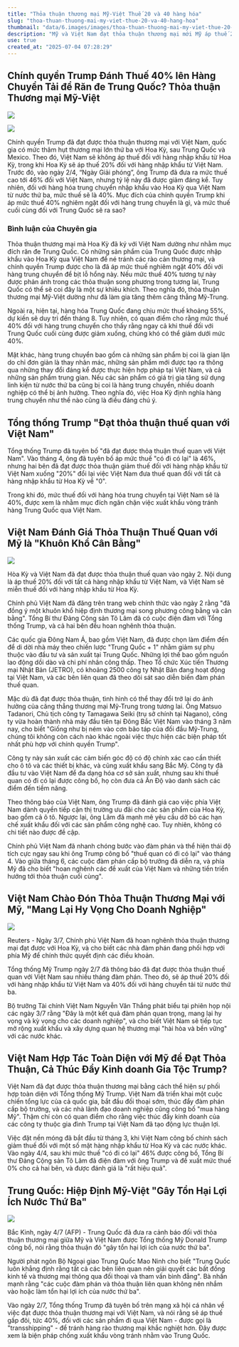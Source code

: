 ```yaml
---
title: "Thỏa thuận thương mại Mỹ-Việt Thuế 20 và 40 hàng hóa"
slug: "thoa-thuan-thuong-mai-my-viet-thue-20-va-40-hang-hoa"
thumbnail: "data/6.images/images/thoa-thuan-thuong-mai-my-viet-thue-20-va-40-hang-hoa.webp"
description: "Mỹ và Việt Nam đạt thỏa thuận thương mại mới Mỹ áp thuế 20 lên hàng Việt Nam, 40 lên hàng chuyển tải nhằm chống lách thuế từ Trung Quốc."
use: true
created_at: "2025-07-04 07:28:29"
---
```


## Chính quyền Trump Đánh Thuế 40% lên Hàng Chuyển Tải để Răn đe Trung Quốc? Thỏa thuận Thương mại Mỹ-Việt

![](/images/uUzvQ3lML_bkIqyakc1vFlHZ-lVjSCI3npXVYKE5vkgK0hRmLwT_-ubgwki4aCOCeb4nMkzJ-mYtz0yB1APFwwZ9nFudso2w77ZZAWsjXgaURKh7pLQOTCCGvikLrJ_olZ1Hx22ivth-A9H1Z-x4SL8yraNr86haMuSVrZpBS-xiUFCmEl2Qc4M3gxi49TKU.webp)

![](/images/title-1751567628122.webp)

Chính quyền Trump đã đạt được thỏa thuận thương mại với Việt Nam, quốc gia có mức thâm hụt thương mại lớn thứ ba với Hoa Kỳ, sau Trung Quốc và Mexico. Theo đó, Việt Nam sẽ không áp thuế đối với hàng nhập khẩu từ Hoa Kỳ, trong khi Hoa Kỳ sẽ áp thuế 20% đối với hàng nhập khẩu từ Việt Nam. Trước đó, vào ngày 2/4, “Ngày Giải phóng”, ông Trump đã đưa ra mức thuế cao tới 46% đối với Việt Nam, nhưng tỷ lệ này đã được giảm đáng kể. Tuy nhiên, đối với hàng hóa trung chuyển nhập khẩu vào Hoa Kỳ qua Việt Nam từ nước thứ ba, mức thuế sẽ là 40%. Mục đích của chính quyền Trump khi áp mức thuế 40% nghiêm ngặt đối với hàng trung chuyển là gì, và mức thuế cuối cùng đối với Trung Quốc sẽ ra sao?

### Bình luận của Chuyên gia

Thỏa thuận thương mại mà Hoa Kỳ đã ký với Việt Nam dường như nhằm mục đích răn đe Trung Quốc. Có những sản phẩm của Trung Quốc được nhập khẩu vào Hoa Kỳ qua Việt Nam để né tránh các rào cản thương mại, và chính quyền Trump được cho là đã áp mức thuế nghiêm ngặt 40% đối với hàng trung chuyển để bịt lỗ hổng này. Nếu mức thuế 40% tương tự này được phản ánh trong các thỏa thuận song phương trong tương lai, Trung Quốc có thể sẽ coi đây là một sự khiêu khích. Theo nghĩa đó, thỏa thuận thương mại Mỹ-Việt dường như đã làm gia tăng thêm căng thẳng Mỹ-Trung.

Ngoài ra, hiện tại, hàng hóa Trung Quốc đang chịu mức thuế khoảng 55%, dự kiến sẽ duy trì đến tháng 8. Tuy nhiên, có quan điểm cho rằng mức thuế 40% đối với hàng trung chuyển cho thấy rằng ngay cả khi thuế đối với Trung Quốc cuối cùng được giảm xuống, chúng khó có thể giảm dưới mức 40%.

Mặt khác, hàng trung chuyển bao gồm cả những sản phẩm bị coi là gian lận do chỉ đơn giản là thay nhãn mác, những sản phẩm mới được tạo ra thông qua những thay đổi đáng kể được thực hiện hợp pháp tại Việt Nam, và cả những sản phẩm trung gian. Nếu các sản phẩm có giá trị gia tăng sử dụng linh kiện từ nước thứ ba cũng bị coi là hàng trung chuyển, nhiều doanh nghiệp có thể bị ảnh hưởng. Theo nghĩa đó, việc Hoa Kỳ định nghĩa hàng trung chuyển như thế nào cũng là điều đáng chú ý.

## Tổng thống Trump "Đạt thỏa thuận thuế quan với Việt Nam"

Tổng thống Trump đã tuyên bố "đã đạt được thỏa thuận thuế quan với Việt Nam".
Vào tháng 4, ông đã tuyên bố áp mức thuế "có đi có lại" là 46%, nhưng hai bên đã đạt được thỏa thuận giảm thuế đối với hàng nhập khẩu từ Việt Nam xuống "20%" đổi lại việc Việt Nam đưa thuế quan đối với tất cả hàng nhập khẩu từ Hoa Kỳ về "0".

Trong khi đó, mức thuế đối với hàng hóa trung chuyển tại Việt Nam sẽ là 40%, được xem là nhằm mục đích ngăn chặn việc xuất khẩu vòng tránh hàng Trung Quốc qua Việt Nam.

## Việt Nam Đánh Giá Thỏa Thuận Thuế Quan với Mỹ là "Khuôn Khổ Cân Bằng"

![](/images/20250703-00000095-mai-000-1-view.webp)

Hòa Kỳ và Việt Nam đã đạt được thỏa thuận thuế quan vào ngày 2. Nội dung là áp thuế 20% đối với tất cả hàng nhập khẩu từ Việt Nam, và Việt Nam sẽ miễn thuế đối với hàng nhập khẩu từ Hoa Kỳ.

Chính phủ Việt Nam đã đăng trên trang web chính thức vào ngày 2 rằng "đã đồng ý một khuôn khổ hiệp định thương mại song phương công bằng và cân bằng". Tổng Bí thư Đảng Cộng sản Tô Lâm đã có cuộc điện đàm với Tổng thống Trump, và cả hai bên đều hoan nghênh thỏa thuận.

Các quốc gia Đông Nam Á, bao gồm Việt Nam, đã được chọn làm điểm đến để di dời nhà máy theo chiến lược "Trung Quốc + 1" nhằm giảm sự phụ thuộc vào đầu tư và sản xuất tại Trung Quốc. Những lợi thế bao gồm nguồn lao động dồi dào và chi phí nhân công thấp. Theo Tổ chức Xúc tiến Thương mại Nhật Bản (JETRO), có khoảng 2500 công ty Nhật Bản đang hoạt động tại Việt Nam, và các bên liên quan đã theo dõi sát sao diễn biến đàm phán thuế quan.

Mặc dù đã đạt được thỏa thuận, tình hình có thể thay đổi trở lại do ảnh hưởng của căng thẳng thương mại Mỹ-Trung trong tương lai. Ông Matsuo Tadanori, Chủ tịch công ty Tamagawa Seiki (trụ sở chính tại Nagano), công ty vừa hoàn thành nhà máy đầu tiên tại Đông Bắc Việt Nam vào tháng 3 năm nay, cho biết "Giống như bị ném vào cơn bão táp của đối đầu Mỹ-Trung, chúng tôi không còn cách nào khác ngoài việc thực hiện các biện pháp tốt nhất phù hợp với chính quyền Trump".

Công ty này sản xuất các cảm biến góc độ có độ chính xác cao cần thiết cho ô tô và các thiết bị khác, và cũng xuất khẩu sang Bắc Mỹ. Công ty đã đầu tư vào Việt Nam để đa dạng hóa cơ sở sản xuất, nhưng sau khi thuế quan có đi có lại được công bố, họ còn đưa cả Ấn Độ vào danh sách các điểm đến tiềm năng.

Theo thông báo của Việt Nam, ông Trump đã đánh giá cao việc phía Việt Nam dành quyền tiếp cận thị trường ưu đãi cho các sản phẩm của Hoa Kỳ, bao gồm cả ô tô. Ngược lại, ông Lâm đã mạnh mẽ yêu cầu dỡ bỏ các hạn chế xuất khẩu đối với các sản phẩm công nghệ cao. Tuy nhiên, không có chi tiết nào được đề cập.

Chính phủ Việt Nam đã nhanh chóng bước vào đàm phán và thể hiện thái độ tích cực ngay sau khi ông Trump công bố "thuế quan có đi có lại" vào tháng 4. Vào giữa tháng 6, các cuộc đàm phán cấp bộ trưởng đã diễn ra, và phía Mỹ đã cho biết "hoan nghênh các đề xuất của Việt Nam và những tiến triển hướng tới thỏa thuận cuối cùng".

## Việt Nam Chào Đón Thỏa Thuận Thương Mại với Mỹ, "Mang Lại Hy Vọng Cho Doanh Nghiệp"

![](/images/20250703-00000121-reut-000-1-view.webp)

Reuters - Ngày 3/7, Chính phủ Việt Nam đã hoan nghênh thỏa thuận thương mại đạt được với Hoa Kỳ, và cho biết các nhà đàm phán đang phối hợp với phía Mỹ để chính thức quyết định các điều khoản.

Tổng thống Mỹ Trump ngày 2/7 đã thông báo đã đạt được thỏa thuận thuế quan với Việt Nam sau nhiều tháng đàm phán. Theo đó, sẽ áp thuế 20% đối với hàng nhập khẩu từ Việt Nam và 40% đối với hàng chuyển tải từ nước thứ ba.

Bộ trưởng Tài chính Việt Nam Nguyễn Văn Thắng phát biểu tại phiên họp nội các ngày 3/7 rằng "Đây là một kết quả đàm phán quan trọng, mang lại hy vọng và kỳ vọng cho các doanh nghiệp", và cho biết Việt Nam sẽ tiếp tục mở rộng xuất khẩu và xây dựng quan hệ thương mại "hài hòa và bền vững" với các nước khác.

## Việt Nam Hợp Tác Toàn Diện với Mỹ để Đạt Thỏa Thuận, Cả Thúc Đẩy Kinh doanh Gia Tộc Trump?

Việt Nam đã đạt được thỏa thuận thương mại bằng cách thể hiện sự phối hợp toàn diện với Tổng thống Mỹ Trump. Việt Nam đã triển khai một cuộc chiến tổng lực của cả quốc gia, bắt đầu đối thoại sớm, thúc đẩy đàm phán cấp bộ trưởng, và các nhà lãnh đạo doanh nghiệp cũng công bố "mua hàng Mỹ". Thậm chí còn có quan điểm cho rằng việc thúc đẩy kinh doanh của các công ty thuộc gia đình Trump tại Việt Nam đã tạo động lực thuận lợi.

Việc đặt nền móng đã bắt đầu từ tháng 3, khi Việt Nam công bố chính sách giảm thuế đối với một số mặt hàng nhập khẩu từ Hoa Kỳ và các nước khác. Vào ngày 4/4, sau khi mức thuế "có đi có lại" 46% được công bố, Tổng Bí thư Đảng Cộng sản Tô Lâm đã điện đàm với ông Trump và đề xuất mức thuế 0% cho cả hai bên, và được đánh giá là "rất hiệu quả".

## Trung Quốc: Hiệp Định Mỹ-Việt "Gây Tổn Hại Lợi Ích Nước Thứ Ba"

![](/images/20250703-00000023-jij_afp-000-2-view.webp)

Bắc Kinh, ngày 4/7 (AFP) - Trung Quốc đã đưa ra cảnh báo đối với thỏa thuận thương mại giữa Mỹ và Việt Nam được Tổng thống Mỹ Donald Trump công bố, nói rằng thỏa thuận đó "gây tổn hại lợi ích của nước thứ ba".

Người phát ngôn Bộ Ngoại giao Trung Quốc Mao Ninh cho biết "Trung Quốc luôn khẳng định rằng tất cả các bên liên quan nên giải quyết các bất đồng kinh tế và thương mại thông qua đối thoại và tham vấn bình đẳng". Bà nhấn mạnh rằng "các cuộc đàm phán và thỏa thuận liên quan không nên nhắm vào hoặc làm tổn hại lợi ích của nước thứ ba".

Vào ngày 2/7, Tổng thống Trump đã tuyên bố trên mạng xã hội cá nhân về việc đạt được thỏa thuận thương mại với Việt Nam, và nói rằng sẽ áp thuế gấp đôi, tức 40%, đối với các sản phẩm đi qua Việt Nam - được gọi là "transshipping" - để tránh hàng rào thương mại khắc nghiệt hơn. Đây được xem là biện pháp chống xuất khẩu vòng tránh nhằm vào Trung Quốc.
